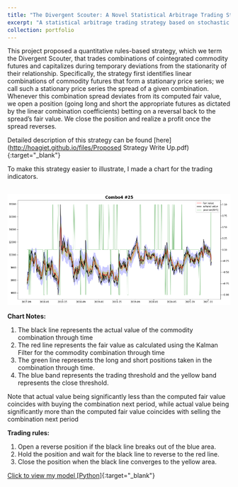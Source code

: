 ```yaml
---
title: "The Divergent Scouter: A Novel Statistical Arbitrage Trading Strategy"
excerpt: "A statistical arbitrage trading strategy based on stochastic spread model. <br/><img src='/images/TradingRule.png' style='zoom:60%'>"
collection: portfolio
---
```


This project proposed a quantitative rules-based strategy, which we term the Divergent Scouter, that trades combinations of cointegrated commodity futures and capitalizes during temporary deviations from the stationarity of their relationship. Specifically, the strategy first identifies linear combinations of commodity futures that form a stationary price series; we call such a stationary price series the spread of a given combination. Whenever this combination spread deviates from its computed fair value, we open a position (going long and short the appropriate futures as dictated by the linear combination coefficients) betting on a reversal back to the spread’s fair value. We close the position and realize a profit once the spread reverses.

Detailed description of this strategy can be found [here](http://hoagiet.github.io/files/Proposed Strategy Write Up.pdf){:target="_blank"}

To make this strategy easier to illustrate, I made a chart for the trading indicators.

<br/><img src='/images/TradingRule.png' style='zoom:80%'>

**Chart Notes:** 
1. The black line represents the actual value of the commodity combination through time
2. The red line represents the fair value as calculated using the Kalman Filter for the commodity combination through time
3. The green line represents the long and short positions taken in the combination through time.
4. The blue band represents the trading threshold and the yellow band represents the close threshold.

Note that actual value being significantly less than the computed fair value coincides with buying the combination next period, while actual value being significantly more than the computed fair value coincides with selling the combination next period

**Trading rules:** 
1. Open a reverse position if the black line breaks out of the blue area.
2. Hold the position and wait for the black line to reverse to the red line.
3. Close the position when the black line converges to the yellow area.


[Click to view my model [Python]](https://github.com/HoagieT/Stochastic-Spread-Trading){:target="_blank"}
